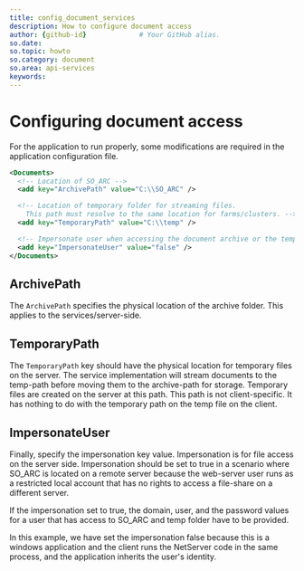 ```yaml
---
title: config_document_services       
description: How to configure document access
author: {github-id}             # Your GitHub alias.
so.date:
so.topic: howto
so.category: document
so.area: api-services
keywords:
---
```


# Configuring document access

For the application to run properly, some modifications are required in the application configuration file.

```XML
<Documents>
  <!-- Location of SO_ARC -->
  <add key="ArchivePath" value="C:\\SO_ARC" />

  <!-- Location of temporary folder for streaming files. 
    This path must resolve to the same location for farms/clusters. -->
  <add key="TemporaryPath" value="C:\\temp" />

  <!-- Impersonate user when accessing the document archive or the temporary folder  -->
  <add key="ImpersonateUser" value="false" />
</Documents>
```

## ArchivePath

The `ArchivePath` specifies the physical location of the archive folder. This applies to the services/server-side.

## TemporaryPath

The `TemporaryPath` key should have the physical location for temporary files on the server. The service implementation will stream documents to the temp-path before moving them to the archive-path for storage. Temporary files are created on the server at this path. This path is not client-specific. It has nothing to do with the temporary path on the temp file on the client.

## ImpersonateUser

Finally, specify the impersonation key value. Impersonation is for file access on the server side. Impersonation should be set to true in a scenario where SO\_ARC is located on a remote server because the web-server user runs as a restricted local account that has no rights to access a file-share on a different server.

If the impersonation set to true, the domain, user, and the password values for a user that has access to SO\_ARC and temp folder have to be provided.

In this example, we have set the impersonation false because this is a windows application and the client runs the NetServer code in the same process, and the application inherits the user's identity.
